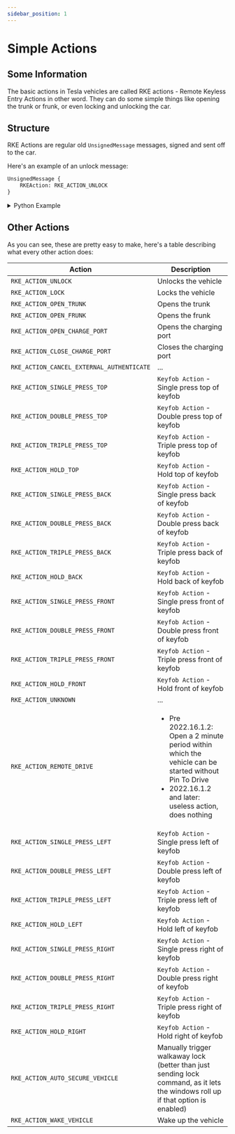 ```yaml
---
sidebar_position: 1
---
```


# Simple Actions

## Some Information

The basic actions in Tesla vehicles are called RKE actions - Remote Keyless Entry Actions in other word. They can do some simple things like opening the trunk or frunk, or even locking and unlocking the car.

## Structure

RKE Actions are regular old `UnsignedMessage` messages, signed and sent off to the car.

Here's an example of an unlock message:

```proto
UnsignedMessage {
    RKEAction: RKE_ACTION_UNLOCK
}
```

<details>
<summary>Python Example</summary>

```py
import VCSEC
from cryptography.hazmat.primitives.ciphers.aead import AESGCM
from cryptography.hazmat.primitives.asymmetric import ec
from cryptography.hazmat.primitives import hashes, serialization

# Function to prepend message length
def prependLength(message):
    return (len(message).to_bytes(2, 'big') + message)

try:
    # Try to open and import private key
    privKeyFile = open('private_key.pem', 'rb')
    privateKey = serialization.load_pem_private_key(privKeyFile.read(), None)
    privKeyFile.close()
except FileNotFoundError:
    # If private key file not found, generate private keys
    privKeyFile = open('private_key.pem', 'wb')
    privateKey = ec.generate_private_key(ec.SECP256R1())
    privKeyFile.write(privateKey.private_bytes(serialization.Encoding.PEM, serialization.PrivateFormat.PKCS8, serialization.NoEncryption()))
    privKeyFile.close()

# Derive public key in X9.62 Uncompressed Point Encoding
publicKey = privateKey.public_key().public_bytes(serialization.Encoding.X962, serialization.PublicFormat.UncompressedPoint)

# Hash our public key to get our key id and extract the first 4 bytes
digest = hashes.Hash(hashes.SHA1())
digest.update(publicKey)
keyId = digest.finalize()[:4]

# Example Ephemeral Key
ephemeralKey = b'\x04\x79\xc0\x50\x4a\x21\x6f\xfc\x26\x46\xb7\x57\x80\x39\x9f\x1c\xe1\x23\xf4\x01\x56\x1b\x68\x5c\x31\x83\x64\xfa\x96\xcc\x3f\xe6\x7a\x5a\xc5\x04\x8c\x44\x7a\xf8\x8d\x91\x52\x86\x5a\x1e\xfc\x15\xbb\xd5\x68\x98\xdd\x2c\x46\xf7\xa1\x9b\xad\x4f\xb2\x80\x52\xc4\x60'

# Put the known curve of the key into a variable
curve = ec.SECP256R1()
# Use the curve to put the ephemeral key into a workable format
ephemeralKey = ec.EllipticCurvePublicKey.from_encoded_point(curve, ephemeralKey)
# Prepare a hasher
hasher = hashes.Hash(hashes.SHA1())
# Derive an AES secret from our private key and the car's public key
aesSecret = privateKey.exchange(ec.ECDH(), ephemeralKey)
# Put the AES secret into the hasher
hasher.update(aesSecret)
# Put the first 16 bytes of the hash into a shared key variable
sharedKey = hasher.finalize()[:16]

# Put an rke action on an unsigned message with an unlock action and serialize it
unsignedMessage = VCSEC.UnsignedMessage()
unsignedMessage.RKEAction = VCSEC.RKEAction_E.RKE_ACTION_UNLOCK
unsignedMessageS = unsignedMessage.SerializeToString()

# Print out the unsigned message layout for information purposes
print("Unsigned Message Layout:")
print(unsignedMessage)

# Set counter to 3 and create a nonce from it
counter = 3
nonce = int.to_bytes(counter, 4, "big")

# Initialize an AES encryptor in GCM mode and encrypt the message using it
encryptor = AESGCM(sharedKey)
# This will error out if you're using the latest version of the cryptorgraphy.io library as I'm using a 4 byte long nonce
try:
    encryptedMsgWithTag = encryptor.encrypt(nonce, unsignedMessageS, None)
except ValueError:
    print("Error: The cryptography.io library doesn't allow nonces as small as 4 bytes anymore. Please modify the if statement in the _check_params(nonce, data, associated_date) function in the cryptography.hazmat.primitives.ciphers.aead.AESGCM class to require the minimum length to be 1")
    exit()

# Put all of this onto a "signed message" variable
signedMessage = VCSEC.SignedMessage()
signedMessage.protobufMessageAsBytes = encryptedMsgWithTag[:-16]
signedMessage.counter = counter
signedMessage.signature = encryptedMsgWithTag[-16:]
signedMessage.keyId = keyId

# Put all of this onto a "to vcsec" message
toVCSECMessage = VCSEC.ToVCSECMessage()
toVCSECMessage.signedMessage.CopyFrom(signedMessage)

# Print it out for information purposes
print("\nTo VCSEC Message Layout:")
print(toVCSECMessage)

# Serialize the message and prepend the length
msg = toVCSECMessage.SerializeToString()
msg = prependLength(msg)

# Print the message to be sent to the car
print("\nRKE Action Message To Send To Car:")
print(msg.hex(" "))
```

</details>

## Other Actions

As you can see, these are pretty easy to make, here's a table describing what every other action does:

| Action                                    | Description                                                                                                                                                                        |
| ----------------------------------------- | ---------------------------------------------------------------------------------------------------------------------------------------------------------------------------------- |
| `RKE_ACTION_UNLOCK`                       | Unlocks the vehicle                                                                                                                                                                |
| `RKE_ACTION_LOCK`                         | Locks the vehicle                                                                                                                                                                  |
| `RKE_ACTION_OPEN_TRUNK`                   | Opens the trunk                                                                                                                                                                    |
| `RKE_ACTION_OPEN_FRUNK`                   | Opens the frunk                                                                                                                                                                    |
| `RKE_ACTION_OPEN_CHARGE_PORT`             | Opens the charging port                                                                                                                                                            |
| `RKE_ACTION_CLOSE_CHARGE_PORT`            | Closes the charging port                                                                                                                                                           |
| `RKE_ACTION_CANCEL_EXTERNAL_AUTHENTICATE` | ...                                                                                                                                                                                |
| `RKE_ACTION_SINGLE_PRESS_TOP`             | `Keyfob Action` - Single press top of keyfob                                                                                                                                       |
| `RKE_ACTION_DOUBLE_PRESS_TOP`             | `Keyfob Action` - Double press top of keyfob                                                                                                                                       |
| `RKE_ACTION_TRIPLE_PRESS_TOP`             | `Keyfob Action` - Triple press top of keyfob                                                                                                                                       |
| `RKE_ACTION_HOLD_TOP`                     | `Keyfob Action` - Hold top of keyfob                                                                                                                                               |
| `RKE_ACTION_SINGLE_PRESS_BACK`            | `Keyfob Action` - Single press back of keyfob                                                                                                                                      |
| `RKE_ACTION_DOUBLE_PRESS_BACK`            | `Keyfob Action` - Double press back of keyfob                                                                                                                                      |
| `RKE_ACTION_TRIPLE_PRESS_BACK`            | `Keyfob Action` - Triple press back of keyfob                                                                                                                                      |
| `RKE_ACTION_HOLD_BACK`                    | `Keyfob Action` - Hold back of keyfob                                                                                                                                              |
| `RKE_ACTION_SINGLE_PRESS_FRONT`           | `Keyfob Action` - Single press front of keyfob                                                                                                                                     |
| `RKE_ACTION_DOUBLE_PRESS_FRONT`           | `Keyfob Action` - Double press front of keyfob                                                                                                                                     |
| `RKE_ACTION_TRIPLE_PRESS_FRONT`           | `Keyfob Action` - Triple press front of keyfob                                                                                                                                     |
| `RKE_ACTION_HOLD_FRONT`                   | `Keyfob Action` - Hold front of keyfob                                                                                                                                             |
| `RKE_ACTION_UNKNOWN`                      | ...                                                                                                                                                                                |
| `RKE_ACTION_REMOTE_DRIVE`                 | <ul><li>Pre 2022.16.1.2: Open a 2 minute period within which the vehicle can be started without Pin To Drive</li><li>2022.16.1.2 and later: useless action, does nothing</li></ul> |
| `RKE_ACTION_SINGLE_PRESS_LEFT`            | `Keyfob Action` - Single press left of keyfob                                                                                                                                      |
| `RKE_ACTION_DOUBLE_PRESS_LEFT`            | `Keyfob Action` - Double press left of keyfob                                                                                                                                      |
| `RKE_ACTION_TRIPLE_PRESS_LEFT`            | `Keyfob Action` - Triple press left of keyfob                                                                                                                                      |
| `RKE_ACTION_HOLD_LEFT`                    | `Keyfob Action` - Hold left of keyfob                                                                                                                                              |
| `RKE_ACTION_SINGLE_PRESS_RIGHT`           | `Keyfob Action` - Single press right of keyfob                                                                                                                                     |
| `RKE_ACTION_DOUBLE_PRESS_RIGHT`           | `Keyfob Action` - Double press right of keyfob                                                                                                                                     |
| `RKE_ACTION_TRIPLE_PRESS_RIGHT`           | `Keyfob Action` - Triple press right of keyfob                                                                                                                                     |
| `RKE_ACTION_HOLD_RIGHT`                   | `Keyfob Action` - Hold right of keyfob                                                                                                                                             |
| `RKE_ACTION_AUTO_SECURE_VEHICLE`          | Manually trigger walkaway lock (better than just sending lock command, as it lets the windows roll up if that option is enabled)                                                   |
| `RKE_ACTION_WAKE_VEHICLE`                 | Wake up the vehicle                                                                                                                                                                |
